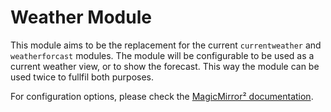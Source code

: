 # Weather Module

This module aims to be the replacement for the current `currentweather` and `weatherforcast` modules. The module will be configurable to be used as a current weather view, or to show the forecast. This way the module can be used twice to fullfil both purposes.

For configuration options, please check the [MagicMirror² documentation](https://docs.magicmirror.builders/modules/weather.html).

